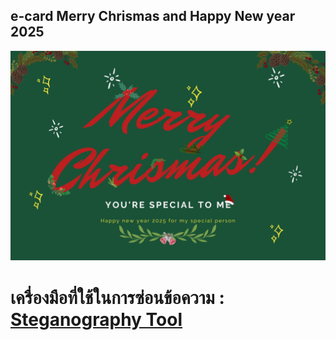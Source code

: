 ## e-card Merry Chrismas and Happy New year 2025
![e-card](e-card/e-card.png)

# เครื่องมือที่ใช้ในการซ่อนข้อความ : [Steganography Tool](steganography.md)
